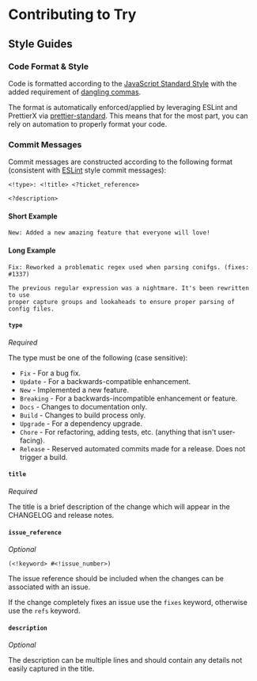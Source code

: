# Contributing to Try

## Style Guides

### Code Format & Style

Code is formatted according to the [JavaScript Standard Style](https://standardjs.com)
with the added requirement of [dangling commas](https://eslint.org/docs/rules/comma-dangle).

The format is automatically enforced/applied by leveraging ESLint and PrettierX
via [prettier-standard](https://github.com/sheerun/prettier-standard). This
means that for the most part, you can rely on automation to properly format your
code.

### Commit Messages

Commit messages are constructed according to the following format (consistent
with [ESLint](https://eslint.org/docs/developer-guide/contributing/pull-requests#step2)
style commit messages):

```
<!type>: <!title> <?ticket_reference>

<?description>
```

#### Short Example

```
New: Added a new amazing feature that everyone will love!
```

#### Long Example

```
Fix: Reworked a problematic regex used when parsing conifgs. (fixes: #1337)

The previous regular expression was a nightmare. It's been rewritten to use
proper capture groups and lookaheads to ensure proper parsing of config files.
```

#### `type`

_Required_

The type must be one of the following (case sensitive):

- `Fix` - For a bug fix.
- `Update` - For a backwards-compatible enhancement.
- `New` - Implemented a new feature.
- `Breaking` - For a backwards-incompatible enhancement or feature.
- `Docs` - Changes to documentation only.
- `Build` - Changes to build process only.
- `Upgrade` - For a dependency upgrade.
- `Chore` - For refactoring, adding tests, etc. (anything that isn't
  user-facing).
- `Release` - Reserved automated commits made for a release. Does not trigger a
  build.

#### `title`

_Required_

The title is a brief description of the change which will appear in the
CHANGELOG and release notes.

#### `issue_reference`

_Optional_

`(<!keyword> #<!issue_number>)`

The issue reference should be included when the changes can be associated with
an issue.

If the change completely fixes an issue use the `fixes` keyword,
otherwise use the `refs` keyword.

#### `description`

_Optional_

The description can be multiple lines and should contain any details not easily
captured in the title.

